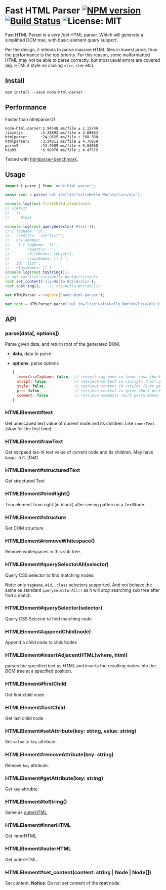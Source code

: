 # Fast HTML Parser [![NPM version](https://badge.fury.io/js/fast-html-parser.png)](http://badge.fury.io/js/fast-html-parser) [![Build Status](https://travis-ci.org/ashi009/node-fast-html-parser.svg?branch=master)](https://travis-ci.org/ashi009/node-fast-html-parser) ![License: MIT](https://img.shields.io/badge/License-MIT-blue.svg)

Fast HTML Parser is a _very fast_ HTML parser. Which will generate a simplified
DOM tree, with basic element query support.

Per the design, it intends to parse massive HTML files in lowest price, thus the
performance is the top priority.  For this reason, some malformatted HTML may not
be able to parse correctly, but most usual errors are covered (eg. HTML4 style
no closing `<li>`, `<td>` etc).

## Install

```shell
npm install --save node-html-parser
```

## Performance

Faster than htmlparser2!

```shell
node-html-parser:1.94548 ms/file ± 2.15709
libxmljs        :5.28893 ms/file ± 3.69863
htmlparser      :24.9625 ms/file ± 168.380
htmlparser2     :3.34011 ms/file ± 4.76959
parse5          :13.9589 ms/file ± 9.84068
high5           :6.98078 ms/file ± 4.47575
```

Tested with [htmlparser-benchmark](https://github.com/AndreasMadsen/htmlparser-benchmark).

## Usage

```ts
import { parse } from 'node-html-parser';

const root = parse('<ul id="list"><li>Hello World</li></ul>');

console.log(root.firstChild.structure);
// ul#list
//   li
//     #text

console.log(root.querySelector('#list'));
// { tagName: 'ul',
//   rawAttrs: 'id="list"',
//   childNodes:
//    [ { tagName: 'li',
//        rawAttrs: '',
//        childNodes: [Object],
//        classNames: [] } ],
//   id: 'list',
//   classNames: [] }
console.log(root.toString());
// <ul id="list"><li>Hello World</li></ul>
root.set_content('<li>Hello World</li>');
root.toString();	// <li>Hello World</li>
```

```js
var HTMLParser = require('node-html-parser');

var root = HTMLParser.parse('<ul id="list"><li>Hello World</li></ul>');
```

## API

### parse(data[, options])

Parse given data, and return root of the generated DOM.

- **data**, data to parse
- **options**, parse options

  ```js
  {
    lowerCaseTagName: false,  // convert tag name to lower case (hurt performance heavily)
    script: false,            // retrieve content in <script> (hurt performance slightly)
    style: false,             // retrieve content in <style> (hurt performance slightly)
    pre: false,               // retrieve content in <pre> (hurt performance slightly)
    comment: false            // retrieve comments (hurt performance slightly)
  }
  ```

### HTMLElement#text

Get unescaped text value of current node and its children. Like `innerText`.
(slow for the first time)

### HTMLElement#rawText

Get escpaed (as-it) text value of current node and its children. May have
`&amp;` in it. (fast)

### HTMLElement#structuredText

Get structured Text

### HTMLElement#trimRight()

Trim element from right (in block) after seeing pattern in a TextNode.

### HTMLElement#structure

Get DOM structure

### HTMLElement#removeWhitespace()

Remove whitespaces in this sub tree.

### HTMLElement#querySelectorAll(selector)

Query CSS selector to find matching nodes.

Note: only `tagName`, `#id`, `.class` selectors supported. And not behave the
same as standard `querySelectorAll()` as it will _stop_ searching sub tree after
find a match.

### HTMLElement#querySelector(selector)

Query CSS Selector to find matching node.

### HTMLElement#appendChild(node)

Append a child node to childNodes

### HTMLElement#insertAdjacentHTML(where, html)

parses the specified text as HTML and inserts the resulting nodes into the DOM tree at a specified position.

### HTMLElement#firstChild

Get first child node

### HTMLElement#lastChild

Get last child node

### HTMLElement#setAttribute(key: string, value: string)

Set `value` to `key` attribute.

### HTMLElement#removeAttribute(key: string)

Remove `key` attribute.

### HTMLElement#getAttribute(key: string)

Get `key` attrubte.

### HTMLElement#toString()

Same as [outerHTML](#htmlelementouterhtml)

### HTMLElement#innerHTML

Get innerHTML.

### HTMLElement#outerHTML

Get outerHTML.

### HTMLElement#set_content(content: string | Node | Node[])

Set content. **Notice**: Do not set content of the **root** node.
